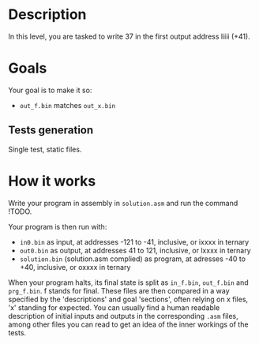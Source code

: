 # Description
In this level, you are tasked to write 37 in the first output address liiii (+41).

# Goals
Your goal is to make it so:
- `out_f.bin` matches `out_x.bin`

## Tests generation
Single test, static files.

# How it works
Write your program in assembly in `solution.asm` and run the command !TODO.

Your program is then run with:
- `in0.bin` as input, at addresses -121 to -41, inclusive, or ixxxx in ternary
- `out0.bin` as output, at addresses 41 to 121, inclusive, or lxxxx in ternary
- `solution.bin` (solution.asm complied) as program, at adresses -40 to +40, inclusive, or oxxxx in ternary

When your program halts, its final state is split as `in_f.bin`, `out_f.bin` and `prg_f.bin`. f stands for final.
These files are then compared in a way specified by the 'descriptions' and goal 'sections', often relying on x files, 'x' standing for expected.
You can usually find a human readable description of initial inputs and outputs in the corresponding `.asm` files, among other files you can read to get an idea of the inner workings of the tests.

